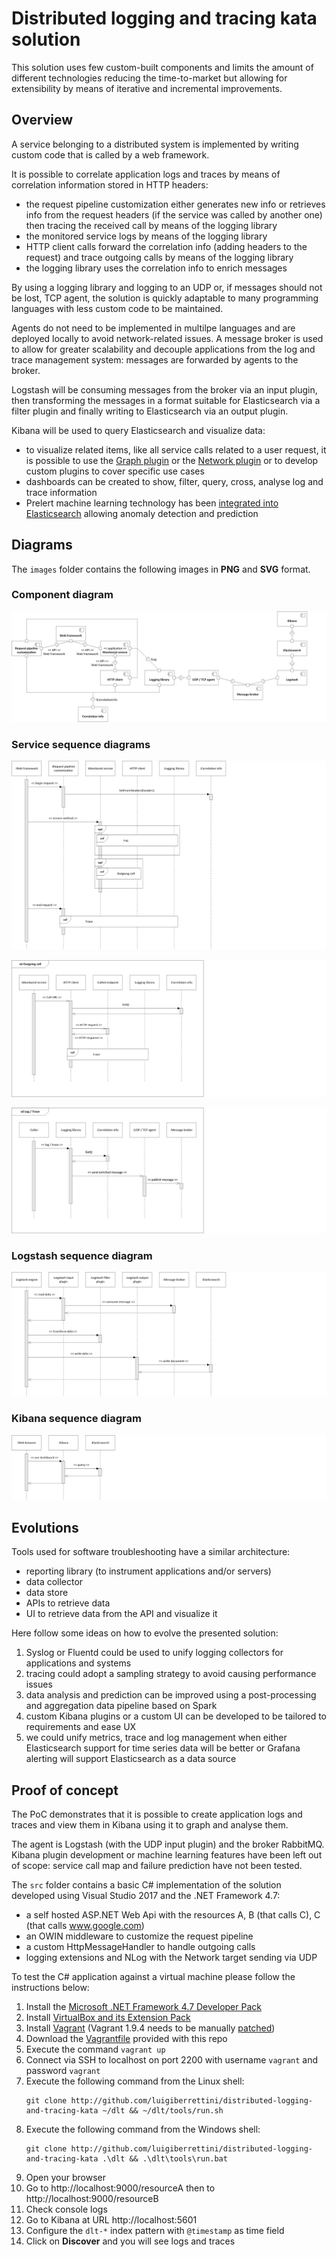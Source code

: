 # Distributed logging and tracing kata solution

This solution uses few custom-built components and limits the amount of different technologies reducing the time-to-market but allowing for extensibility by means of iterative and incremental improvements.


## Overview

A service belonging to a distributed system is implemented by writing custom code that is called by a web framework.

It is possible to correlate application logs and traces by means of correlation information stored in HTTP headers:
 - the request pipeline customization either generates new info or retrieves info from the request headers (if the service was called by another one) then tracing the received call by means of the logging library
 - the monitored service logs by means of the logging library
 - HTTP client calls forward the correlation info (adding headers to the request) and trace outgoing calls by means of the logging library
 - the logging library uses the correlation info to enrich messages

By using a logging library and logging to an UDP or, if messages should not be lost, TCP agent, the solution is quickly adaptable to many programming languages with less custom code to be maintained.

Agents do not need to be implemented in multilpe languages and are deployed locally to avoid network-related issues. A message broker is used to allow for greater scalability and decouple applications from the log and trace management system: messages are forwarded by agents to the broker.

Logstash will be consuming messages from the broker via an input plugin, then transforming the messages in a format suitable for Elasticsearch via a filter plugin and finally writing to Elasticsearch via an output plugin.

Kibana will be used to query Elasticsearch and visualize data:
 - to visualize related items, like all service calls related to a user request, it is possible to use the [Graph plugin](http://www.elastic.co/products/x-pack/graph) or the [Network plugin](http://dlumbrer.github.io/kbn_network/) or to develop custom plugins to cover specific use cases
 - dashboards can be created to show, filter, query, cross, analyse log and trace information
 - Prelert machine learning technology has been [integrated into Elasticsearch](https://www.elastic.co/blog/introducing-machine-learning-for-the-elastic-stack) allowing anomaly detection and prediction


## Diagrams

The `images` folder contains the following images in **PNG** and **SVG** format.

### Component diagram
![Component diagram](images/md-png/diagram-01.png)

### Service sequence diagrams
![Service sequence diagram 1](images/md-png/diagram-02.png)

![Service sequence diagram 2](images/md-png/diagram-03.png)

![Service sequence diagram 3](images/md-png/diagram-04.png)

### Logstash sequence diagram
![Logstash sequence diagram](images/md-png/diagram-05.png)

### Kibana sequence diagram
![Kibana sequence diagram](images/md-png/diagram-06.png)


## Evolutions

Tools used for software troubleshooting have a similar architecture:
 - reporting library (to instrument applications and/or servers)
 - data collector
 - data store
 - APIs to retrieve data
 - UI to retrieve data from the API and visualize it

Here follow some ideas on how to evolve the presented solution:
1. Syslog or Fluentd could be used to unify logging collectors for applications and systems
2. tracing could adopt a sampling strategy to avoid causing performance issues
3. data analysis and prediction can be improved using a post-processing and aggregation data pipeline based on Spark
4. custom Kibana plugins or a custom UI can be developed to be tailored to requirements and ease UX
5. we could unify metrics, trace and log management when either Elasticsearch support for time series data will be better or Grafana alerting will support Elasticsearch as a data source


## Proof of concept
The PoC demonstrates that it is possible to create application logs and traces and view them in Kibana using it to graph and analyse them.

The agent is Logstash (with the UDP input plugin) and the broker RabbitMQ.
Kibana plugin development or machine learning features have been left out of scope: service call map and failure prediction have not been tested.

The `src` folder contains a basic C# implementation of the solution developed using Visual Studio 2017 and the .NET Framework 4.7:
 - a self hosted ASP.NET Web Api with the resources A, B (that calls C), C (that calls www.google.com)
 - an OWIN middleware to customize the request pipeline
 - a custom HttpMessageHandler to handle outgoing calls
 - logging extensions and NLog with the Network target sending via UDP

To test the C# application against a virtual machine please follow the instructions below:
1. Install the [Microsoft .NET Framework 4.7 Developer Pack](http://www.microsoft.com/en-us/download/details.aspx?id=55168)
2. Install [VirtualBox and its Extension Pack](http://www.virtualbox.org/wiki/Downloads)
3. Install [Vagrant](https://www.vagrantup.com/downloads.html) (Vagrant 1.9.4 needs to be manually [patched](http://github.com/mitchellh/vagrant/issues/8520))
2. Download the [Vagrantfile](tools/Vagrantfile) provided with this repo
3. Execute the command `vagrant up`
4. Connect via SSH to localhost on port 2200 with username `vagrant` and password `vagrant`
5. Execute the following command from the Linux shell:
   ```shell
   git clone http://github.com/luigiberrettini/distributed-logging-and-tracing-kata ~/dlt && ~/dlt/tools/run.sh
   ```
6. Execute the following command from the Windows shell:
   ```shell
   git clone http://github.com/luigiberrettini/distributed-logging-and-tracing-kata .\dlt && .\dlt\tools\run.bat
   ```
7. Open your browser
8. Go to http://localhost:9000/resourceA then to http://localhost:9000/resourceB
9. Check console logs
10. Go to Kibana at URL http://localhost:5601
11. Configure the `dlt-*` index pattern with `@timestamp` as time field
12. Click on **Discover** and you will see logs and traces